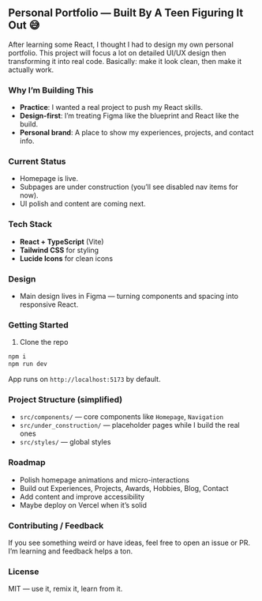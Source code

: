 
  ## Personal Portfolio — Built By A Teen Figuring It Out 😅

  After learning some React, I thought I had to design my own personal portfolio. This project will focus a lot on detailed UI/UX design then transforming it into real code. Basically: make it look clean, then make it actually work.

  ### Why I’m Building This
  - **Practice**: I wanted a real project to push my React skills.
  - **Design-first**: I’m treating Figma like the blueprint and React like the build.
  - **Personal brand**: A place to show my experiences, projects, and contact info.

  ### Current Status
  - Homepage is live.
  - Subpages are under construction (you’ll see disabled nav items for now).
  - UI polish and content are coming next.

  ### Tech Stack
  - **React + TypeScript** (Vite)
  - **Tailwind CSS** for styling
  - **Lucide Icons** for clean icons

  ### Design
  - Main design lives in Figma — turning components and spacing into responsive React.

  ### Getting Started
  1. Clone the repo

```bash
npm i
npm run dev
```

  App runs on `http://localhost:5173` by default.

  ### Project Structure (simplified)
  - `src/components/` — core components like `Homepage`, `Navigation`
  - `src/under_construction/` — placeholder pages while I build the real ones
  - `src/styles/` — global styles

  ### Roadmap
  - Polish homepage animations and micro-interactions
  - Build out Experiences, Projects, Awards, Hobbies, Blog, Contact
  - Add content and improve accessibility
  - Maybe deploy on Vercel when it’s solid

  ### Contributing / Feedback
  If you see something weird or have ideas, feel free to open an issue or PR. I’m learning and feedback helps a ton.

  ### License
  MIT — use it, remix it, learn from it.
  